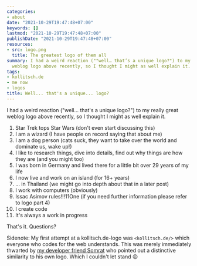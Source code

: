 ```yaml
---
categories:
- about
date: "2021-10-29T19:47:48+07:00"
keywords: []
lastmod: "2021-10-29T19:47:48+07:00"
publishDate: "2021-10-29T19:47:48+07:00"
resources:
- src: logo.png
  title: The greatest logo of them all
summary: I had a weird reaction (""well… that’s a unique logo?") to my really great
  weblog logo above recently, so I thought I might as well explain it.
tags:
- kollitsch.de
- me now
- logos
title: Well... that's a unique... logo?
---
```


I had a weird reaction ("well... that's a unique logo?") to my really great weblog logo above recently, so I thought I might as well explain it.

1) Star Trek tops Star Wars (don't even start discussing this)
2) I am a wizard (I have people on record saying that about me)
3) I am a dog person (cats suck, they want to take over the world and dominate us, wake up!)
4) I like to research things, dive into details, find out why things are how they are (and you might too)
5) I was born in Germany and lived there for a little bit over 29 years of my life
6) I now live and work on an island (for 16+ years)
7) ... in Thailand (we might go into depth about that in a later post)
8) I work with computers (obviously)
9) Issac Asimov rules!!!11One (if you need further information please refer to logo part 4)
10) I create code
11) It's always a work in progress

That's it. Questions?

Sidenote: My first attempt at a kollitsch.de-logo was `<kollitsch.de/>` which everyone who codes for the web understands. This was merely immediately thwarted by [my developer friend Somrat](https://somrat.netlify.app/) who pointed out a distinctive similarity to his own logo. Which I couldn't let stand :wink:

